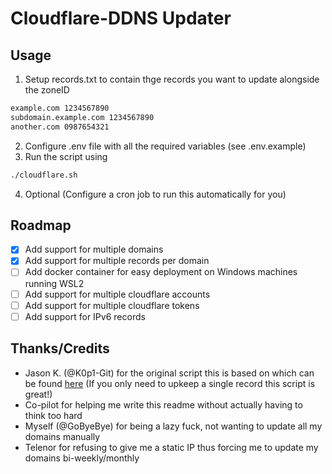 # Cloudflare-DDNS Updater

## Usage
1. Setup records.txt to contain thge records you want to update alongside the zoneID
```txt
example.com 1234567890
subdomain.example.com 1234567890
another.com 0987654321
```
2. Configure .env file with all the required variables (see .env.example)
3. Run the script using
```bash
./cloudflare.sh
```
4. Optional (Configure a cron job to run this automatically for you)

## Roadmap
- [x] Add support for multiple domains
- [X] Add support for multiple records per domain
- [ ] Add docker container for easy deployment on Windows machines running WSL2
- [ ] Add support for multiple cloudflare accounts
- [ ] Add support for multiple cloudflare tokens
- [ ] Add support for IPv6 records
## Thanks/Credits
- Jason K. (@K0p1-Git) for the original script this is based on which can be found [here](https://github.com/K0p1-Git/cloudflare-ddns-updater)
  (If you only need to upkeep a single record this script is great!)
- Co-pilot for helping me write this readme without actually having to think too hard
- Myself (@GoByeBye) for being a lazy fuck, not wanting to update all my domains manually
- Telenor for refusing to give me a static IP thus forcing me to update my domains bi-weekly/monthly
